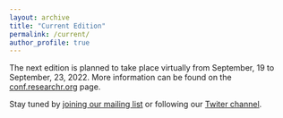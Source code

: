 ```yaml
---
layout: archive
title: "Current Edition"
permalink: /current/
author_profile: true
---
```



The next edition is planned to take place virtually from September, 19 to September, 23, 2022. More information can be found on the [conf.researchr.org](https://conf.researchr.org/home/acsos-2022) page.

Stay tuned by [joining our mailing list](https://lists.uni-wuerzburg.de/mailman/listinfo/acsos) or following our [Twiter channel](https://twitter.com/@ACSOSconf).
